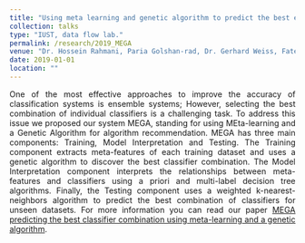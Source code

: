 ```yaml
---
title: "Using meta learning and genetic algorithm to predict the best ensemble of classifiers for a dataset"
collection: talks
type: "IUST, data flow lab."
permalink: /research/2019_MEGA
venue: "Dr. Hossein Rahmani, Paria Golshan-rad, Dr. Gerhard Weiss, Fatemeh Karimkhani"
date: 2019-01-01
location: ""
---
```

<p align="justify"> One of the most effective approaches to improve the accuracy
of classification systems is ensemble systems; However, selecting the best combination
of individual classifiers is a challenging task. To address this issue we proposed our system MEGA, standing for using MEta-learning and a Genetic Algorithm for algorithm recommendation. MEGA has three main components: Training,
Model Interpretation and Testing. The Training component extracts meta-features of each training dataset and uses a genetic
algorithm to discover the best classifier combination. The Model Interpretation component interprets the relationships between
meta-features and classifiers using a priori and multi-label decision tree algorithms. Finally, the Testing component uses a
weighted k-nearest-neighbors algorithm to predict the best combination of classifiers for unseen datasets. For more information you can read our paper <a href="https://banafshehkarimian.github.io/publications/">MEGA predicting the best classifier combination using meta-learning and a genetic algorithm</a>. </p>

